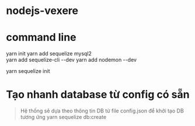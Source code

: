 # nodejs-vexere



# command line
yarn init
yarn add sequelize mysql2   
yarn add sequelize-cli --dev
yarn add nodemon --dev

yarn sequelize init



# Tạo nhanh database từ config có sẵn
> Hệ thống sẽ dựa theo thông tin DB từ file config.json để khởi tạo DB tương ứng
yarn sequelize db:create 